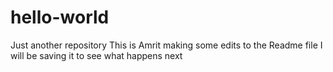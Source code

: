 # hello-world
Just another repository
This is Amrit making some edits to the Readme file
I will be saving it to see what happens next
